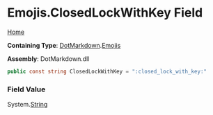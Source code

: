 # Emojis\.ClosedLockWithKey Field

[Home](../../../README.md)

**Containing Type**: [DotMarkdown](../../README.md)\.[Emojis](../README.md)

**Assembly**: DotMarkdown\.dll

```csharp
public const string ClosedLockWithKey = ":closed_lock_with_key:"
```

### Field Value

System\.[String](https://docs.microsoft.com/en-us/dotnet/api/system.string)